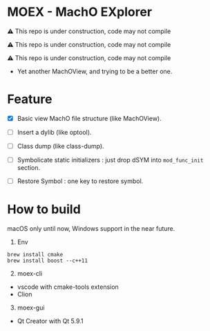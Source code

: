 # MOEX - MachO EXplorer

⚠️ This repo is under construction, code may not compile

⚠️ This repo is under construction, code may not compile

⚠️ This repo is under construction, code may not compile


- Yet another MachOView, and trying to be a better one.

# Feature

- [X] Basic view MachO file structure (like MachOView).
- [ ] Insert a dylib (like optool).
- [ ] Class dump (like class-dump).
- [ ] Symbolicate static initializers : just drop dSYM into `mod_func_init` section.
- [ ] Restore Symbol : one key to restore symbol.


# How to build 

macOS only until now, Windows support in the near future.

1. Env

```
brew install cmake
brew install boost --c++11
```

2. moex-cli

- vscode with cmake-tools extension
- Clion

3. moex-gui

- Qt Creator with Qt 5.9.1

